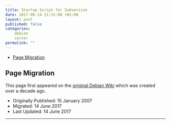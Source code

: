 ```yaml
---
title: Startup Script for Subversion
date: 2017-06-14 21:31:00 +02:00
layout: post
published: false
categories:
    debian
    server
permalink: ""
---
```


<!-- MarkdownTOC -->

- [Page Migration](#page-migration)

<!-- /MarkdownTOC -->

## Page Migration
This page first appeared on the [original Debian Wiki][history] which was created over a decade ago.

 - Originally Published: 15 January 2007
 - Migrated: 14 June 2017
 - Last Updated: 14 June 2017

---

[history]: /howto-history/